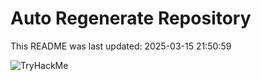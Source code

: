 # Auto Regenerate Repository

This README was last updated: 2025-03-15 21:50:59

 ![TryHackMe](https://tryhackme.com/badge/533634)
